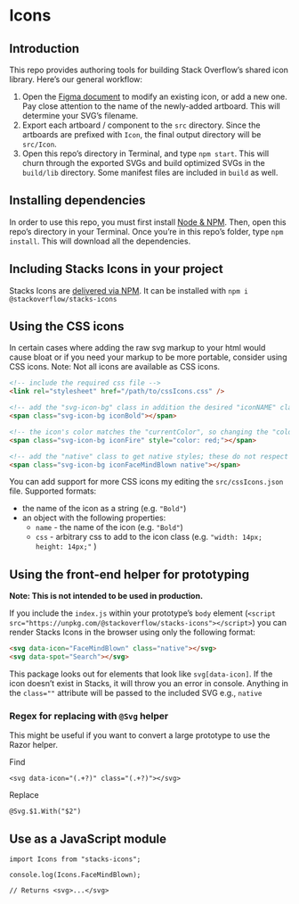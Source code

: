# Icons

## Introduction

This repo provides authoring tools for building Stack Overflow’s shared icon library. Here’s our general workflow:

1. Open the [Figma document](https://www.figma.com/file/NxAqQAi9i5XsrZSm1WYj6tsM/Icons?node-id=0%3A1) to modify an existing icon, or add a new one. Pay close attention to the name of the newly-added artboard. This will determine your SVG’s filename.
2. Export each artboard / component to the `src` directory. Since the artboards are prefixed with `Icon`, the final output directory will be `src/Icon`.
3. Open this repo’s directory in Terminal, and type `npm start`. This will churn through the exported SVGs and build optimized SVGs in the `build/lib` directory. Some manifest files are included in `build` as well.

## Installing dependencies

In order to use this repo, you must first install [Node & NPM](https://nodejs.org/en/download/). Then, open this repo’s directory in your Terminal. Once you’re in this repo’s folder, type `npm install`. This will download all the dependencies.

## Including Stacks Icons in your project

Stacks Icons are [delivered via NPM](https://www.npmjs.com/package/@stackoverflow/stacks-icons). It can be installed with `npm i @stackoverflow/stacks-icons`

## Using the CSS icons

In certain cases where adding the raw svg markup to your html would cause bloat or if you need your markup to be more portable, consider using CSS icons. Note: Not all icons are available as CSS icons.

```html
<!-- include the required css file -->
<link rel="stylesheet" href="/path/to/cssIcons.css" />

<!-- add the "svg-icon-bg" class in addition the desired "iconNAME" class -->
<span class="svg-icon-bg iconBold"></span>

<!-- the icon's color matches the "currentColor", so changing the "color" property will change the icon color -->
<span class="svg-icon-bg iconFire" style="color: red;"></span>

<!-- add the "native" class to get native styles; these do not respect "currentColor" changes -->
<span class="svg-icon-bg iconFaceMindBlown native"></span>
```

You can add support for more CSS icons my editing the `src/cssIcons.json` file. Supported formats:
* the name of the icon as a string (e.g. `"Bold"`)
* an object with the following properties:
  * `name` - the name of the icon (e.g. `"Bold"`)
  * `css` - arbitrary css to add to the icon class (e.g. `"width: 14px; height: 14px;"` )

## Using the front-end helper for prototyping

**Note: This is not intended to be used in production.**

If you include the `index.js` within your prototype’s `body` element (`<script src="https://unpkg.com/@stackoverflow/stacks-icons"></script>`) you can render Stacks Icons in the browser using only the following format:

```html
<svg data-icon="FaceMindBlown" class="native"></svg>
<svg data-spot="Search"></svg>
```

This package looks out for elements that look like `svg[data-icon]`. If the icon doesn’t exist in Stacks, it will throw you an error in console. Anything in the `class=""` attribute will be passed to the included SVG e.g., `native`

### Regex for replacing with `@Svg` helper

This might be useful if you want to convert a large prototype to use the Razor helper.

Find

```
<svg data-icon="(.+?)" class="(.+?)"></svg>
```

Replace

```
@Svg.$1.With("$2")
```

## Use as a JavaScript module

```
import Icons from "stacks-icons";

console.log(Icons.FaceMindBlown);

// Returns <svg>...</svg>
```